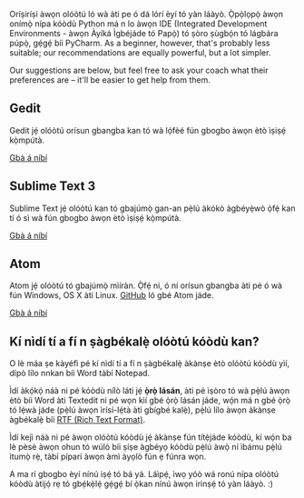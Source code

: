 Oríṣiríṣi àwọn olóòtú ló wà àti pe ó dá lórí èyí tó yàn láàyò. Ọ̀pọ̀lọpọ̀ àwọn onímọ̀ nípa kóòdù Python má n lo àwọn IDE (Integrated Development Environments - àwọn Àyíká Ìgbéjáde tó Papọ̀) tó ṣòro ṣùgbọ́n tó lágbára púpọ̀, gẹ́gẹ́ bíi PyCharm. As a beginner, however, that's probably less suitable; our recommendations are equally powerful, but a lot simpler.

Our suggestions are below, but feel free to ask your coach what their preferences are – it'll be easier to get help from them.

## Gedit

Gedit jẹ́ olóòtú orísun gbangba kan tó wà lọ́fèé fún gbogbo àwọn ètò ìṣiṣẹ́ kọ̀mpútà.

[Gbà á níbí](https://wiki.gnome.org/Apps/Gedit#Download)

## Sublime Text 3

Sublime Text jẹ́ olóòtú kan tó gbajúmọ̀ gan-an pẹ̀lú àkókò àgbéyẹ̀wò ọ̀fẹ́ kan tí ó sì wà fún gbogbo àwọn ètò ìṣiṣẹ́ kọ̀mpútà.

[Gbà á níbí](https://www.sublimetext.com/3)

## Atom

Atom jẹ́ olóòtú tó gbajúmọ̀ mìíràn. Ọ̀fẹ́ ni, ó ní orísun gbangba àti pé ó wà fún Windows, OS X àti Linux. [GitHub](https://github.com/) ló gbé Atom jáde.

[Gbà á níbí](https://atom.io/)

## Kí nìdí tí a fí n ṣàgbékalẹ̀ olóòtú kóòdù kan?

O lè máa ṣe kàyéfì pé kí nìdí tí a fí n ṣàgbékalẹ̀ àkànṣe ètò olóòtú kóòdù yìí, dípò lílo nnkan bíi Word tàbí Notepad.

Ìdí àkọ́kọ́ náà ni pé kóòdù nílò láti jẹ́ **ọ̀rọ̀ lásán**, àti pé ìṣòro tó wà pẹ̀lú àwọn ètò bíi Word àti Textedit ni pé wọn kìí gbé ọ̀rọ̀ lásán jáde, wọ́n má n gbé ọ̀rọ̀ tó lẹ́wà jáde (pẹ̀lú àwọn ìrísí-lẹ́tà àti gbígbé kalẹ̀), pẹ̀lú lílo àwọn àkànṣe àgbékalẹ̀ bíi [RTF (Rich Text Format)](https://en.wikipedia.org/wiki/Rich_Text_Format).

Ìdí kejì náà ni pé àwọn olóòtú kóòdù jẹ́ àkànṣe fún títẹ̀jáde kóòdù, kí wọ́n ba lè pèsè àwọn ohun tó wúlò bíi ṣíṣe àgbéyọ kóòdù pẹ̀lú àwọ̀ ní ìbámu pẹ̀lú ìtumọ̀ rẹ̀, tàbí píparí àwọn àmì àyọlò fún ẹ fúnra wọn.

A ma rí gbogbo èyí nínú iṣẹ́ tó bá yá. Láìpẹ́, ìwọ yóò wá ronú nípa olóòtú kóòdù àtijọ́ rẹ tó gbẹ́kẹ̀lẹ́ gẹ́gẹ́ bí ọ̀kan nínú àwọn irinṣẹ́ tó yàn láàyò. :)